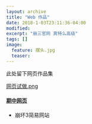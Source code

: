 ```yaml
---
layout: archive
title: "Web 作品"
date: 2018-1-03T23:11:36-04:00
modified:
excerpt: "崩三官网 真特么高级"
tags: []
image: 
  feature: 摆头.jpg
  teaser:
---
```


此处留下网页作品集

[网页试做.png](https://i.loli.net/2018/01/06/5a50dd26cd5e1.png)
#### [期中网页](https://kusumuxi.github.io/portfolio/期中网页)
- 崩坏3简易网站
